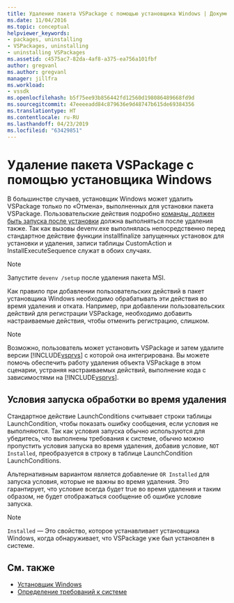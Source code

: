 ```yaml
---
title: Удаление пакета VSPackage с помощью установщика Windows | Документация Майкрософт
ms.date: 11/04/2016
ms.topic: conceptual
helpviewer_keywords:
- packages, uninstalling
- VSPackages, uninstalling
- uninstalling VSPackages
ms.assetid: c4575ac7-82da-4af8-a375-ea756a101fbf
author: gregvanl
ms.author: gregvanl
manager: jillfra
ms.workload:
- vssdk
ms.openlocfilehash: b5f75ee93b856442fd12560d198086489668fd9d
ms.sourcegitcommit: 47eeeeadd84c879636e9d48747b615de69384356
ms.translationtype: HT
ms.contentlocale: ru-RU
ms.lasthandoff: 04/23/2019
ms.locfileid: "63429851"
---
```

# <a name="uninstalling-a-vspackage-with-windows-installer"></a>Удаление пакета VSPackage с помощью установщика Windows
В большинстве случаев, установщик Windows может удалить VSPackage только по «Отмена», выполненных для установки пакета VSPackage. Пользовательские действия подробно [команды, должен быть запуска после установки](../../extensibility/internals/commands-that-must-be-run-after-installation.md) должна выполняться после удаления также. Так как вызовы devenv.exe выполнялась непосредственно перед стандартное действие функции installfinalize запущенных установок для установки и удаления, записи таблицы CustomAction и InstallExecuteSequence служат в обоих случаях.

> [!NOTE]
> Запустите `devenv /setup` после удаления пакета MSI.

 Как правило при добавлении пользовательских действий в пакет установщика Windows необходимо обрабатывать эти действия во время удаления и отката. Например, при добавлении пользовательских действий для регистрации VSPackage, необходимо добавить настраиваемые действия, чтобы отменить регистрацию, слишком.

> [!NOTE]
> Возможно, пользователь может установить VSPackage и затем удалите версии [!INCLUDE[vsprvs](../../code-quality/includes/vsprvs_md.md)] с которой она интегрирована. Вы можете помочь обеспечить работу удаления объекта VSPackage в этом сценарии, устраняя настраиваемых действий, выполнение кода с зависимостями на [!INCLUDE[vsprvs](../../code-quality/includes/vsprvs_md.md)].

## <a name="handling-launch-conditions-at-uninstall-time"></a>Условия запуска обработки во время удаления
 Стандартное действие LaunchConditions считывает строки таблицы LaunchCondition, чтобы показать ошибку сообщения, если условия не выполняются. Так как условия запуска обычно используются для убедитесь, что выполнены требования к системе, обычно можно пропустить условия запуска во время удаления, добавив условие, `NOT Installed`, преобразуется в строку в таблице LaunchCondition LaunchConditions.

 Альтернативным вариантом является добавление `OR Installed` для запуска условия, которые не важны во время удаления. Это гарантирует, что условие всегда будет true во время удаления и таким образом, не будет отображаться сообщение об ошибке условие запуска.

> [!NOTE]
> `Installed` — Это свойство, которое устанавливает установщика Windows, когда обнаруживает, что VSPackage уже был установлен в системе.

## <a name="see-also"></a>См. также
- [Установщик Windows](https://msdn.microsoft.com/library/187d8965-c79d-4ecb-8689-10930fa8b3b5)
- [Определение требований к системе](../../extensibility/internals/detecting-system-requirements.md)